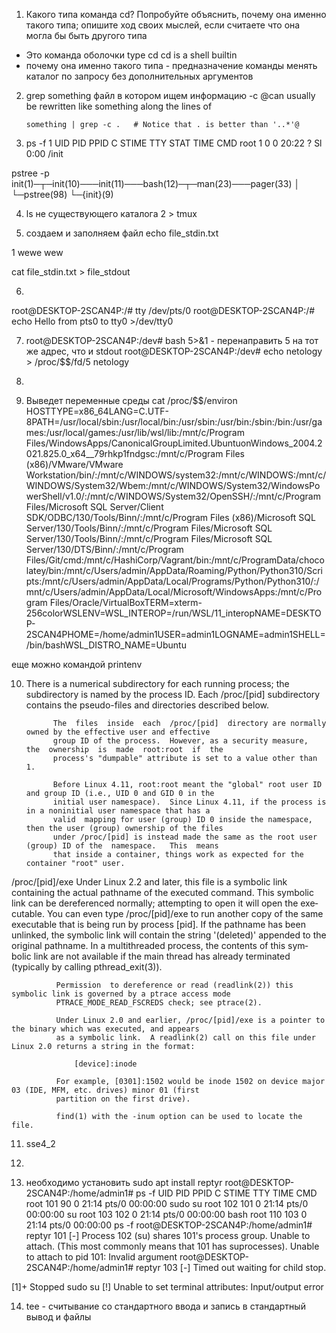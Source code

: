 1. Какого типа команда cd? Попробуйте объяснить, почему она именно такого типа; опишите ход своих мыслей, если считаете что она могла бы быть другого типа
- Это команда оболочки         type cd cd is a shell builtin
- почему она именно такого типа - предназначение команды менять каталог по запросу без дополнительных аргументов

2.  grep something файл в котором ищем информацию -c 
@can usually be rewritten like something along the lines of

    	something | grep -c .   # Notice that . is better than '..*'@

3. ps -f 1
UID        PID  PPID  C STIME TTY      STAT   TIME CMD
root         1     0  0 20:22 ?        Sl     0:00 /init

pstree -p
init(1)─┬─init(10)───init(11)───bash(12)─┬─man(23)───pager(33)
        │                                └─pstree(98)
        └─{init}(9)

4. ls не существующего каталога 2 > tmux

5. создаем и заполняем файл echo file_stdin.txt

1
wewe
wew

cat file_stdin.txt > file_stdout

6.
root@DESKTOP-2SCAN4P:/# tty
/dev/pts/0
root@DESKTOP-2SCAN4P:/# echo Hello from pts0 to tty0 >/dev/tty0

7. root@DESKTOP-2SCAN4P:/dev# bash 5>&1  - перенаправить 5 на тот же адрес, что и stdout
root@DESKTOP-2SCAN4P:/dev# echo netology > /proc/$$/fd/5
netology

8. 



9. Выведет переменные среды 
 cat /proc/$$/environ
HOSTTYPE=x86_64LANG=C.UTF-8PATH=/usr/local/sbin:/usr/local/bin:/usr/sbin:/usr/bin:/sbin:/bin:/usr/games:/usr/local/games:/usr/lib/wsl/lib:/mnt/c/Program Files/WindowsApps/CanonicalGroupLimited.UbuntuonWindows_2004.2021.825.0_x64__79rhkp1fndgsc:/mnt/c/Program Files (x86)/VMware/VMware Workstation/bin/:/mnt/c/WINDOWS/system32:/mnt/c/WINDOWS:/mnt/c/WINDOWS/System32/Wbem:/mnt/c/WINDOWS/System32/WindowsPowerShell/v1.0/:/mnt/c/WINDOWS/System32/OpenSSH/:/mnt/c/Program Files/Microsoft SQL Server/Client SDK/ODBC/130/Tools/Binn/:/mnt/c/Program Files (x86)/Microsoft SQL Server/130/Tools/Binn/:/mnt/c/Program Files/Microsoft SQL Server/130/Tools/Binn/:/mnt/c/Program Files/Microsoft SQL Server/130/DTS/Binn/:/mnt/c/Program Files/Git/cmd:/mnt/c/HashiCorp/Vagrant/bin:/mnt/c/ProgramData/chocolatey/bin:/mnt/c/Users/admin/AppData/Roaming/Python/Python310/Scripts:/mnt/c/Users/admin/AppData/Local/Programs/Python/Python310/:/mnt/c/Users/admin/AppData/Local/Microsoft/WindowsApps:/mnt/c/Program Files/Oracle/VirtualBoxTERM=xterm-256colorWSLENV=WSL_INTEROP=/run/WSL/11_interopNAME=DESKTOP-2SCAN4PHOME=/home/admin1USER=admin1LOGNAME=admin1SHELL=/bin/bashWSL_DISTRO_NAME=Ubuntu

еще можно командой printenv

10. There is a numerical subdirectory for each running process; the subdirectory is named  by  the  process
              ID.  Each /proc/[pid] subdirectory contains the pseudo-files and directories described below.

              The  files  inside  each  /proc/[pid]  directory are normally owned by the effective user and effective
              group ID of the process.  However, as a security measure,  the  ownership  is  made  root:root  if  the
              process's "dumpable" attribute is set to a value other than 1.

              Before Linux 4.11, root:root meant the "global" root user ID and group ID (i.e., UID 0 and GID 0 in the
              initial user namespace).  Since Linux 4.11, if the process is in a noninitial user namespace that has a
              valid  mapping for user (group) ID 0 inside the namespace, then the user (group) ownership of the files
              under /proc/[pid] is instead made the same as the root user (group) ID of the  namespace.   This  means
              that inside a container, things work as expected for the container "root" user.


/proc/[pid]/exe
              Under  Linux 2.2 and later, this file is a symbolic link containing the actual pathname of the executed
              command.  This symbolic link can be dereferenced normally; attempting to open it  will  open  the  exe‐
              cutable.   You  can  even type /proc/[pid]/exe to run another copy of the same executable that is being
              run by process [pid].  If the pathname has been unlinked, the symbolic link  will  contain  the  string
              '(deleted)'  appended  to the original pathname.  In a multithreaded process, the contents of this sym‐
              bolic link are not  available  if  the  main  thread  has  already  terminated  (typically  by  calling
              pthread_exit(3)).

              Permission  to dereference or read (readlink(2)) this symbolic link is governed by a ptrace access mode
              PTRACE_MODE_READ_FSCREDS check; see ptrace(2).

              Under Linux 2.0 and earlier, /proc/[pid]/exe is a pointer to the binary which was executed, and appears
              as a symbolic link.  A readlink(2) call on this file under Linux 2.0 returns a string in the format:

                  [device]:inode

              For example, [0301]:1502 would be inode 1502 on device major 03 (IDE, MFM, etc. drives) minor 01 (first
              partition on the first drive).

              find(1) with the -inum option can be used to locate the file.

11. sse4_2 

12.

13. необходимо установить sudo apt install reptyr
root@DESKTOP-2SCAN4P:/home/admin1# ps -f
UID        PID  PPID  C STIME TTY          TIME CMD
root       101    90  0 21:14 pts/0    00:00:00 sudo su
root       102   101  0 21:14 pts/0    00:00:00 su
root       103   102  0 21:14 pts/0    00:00:00 bash
root       110   103  0 21:14 pts/0    00:00:00 ps -f
root@DESKTOP-2SCAN4P:/home/admin1# reptyr 101
[-] Process 102 (su) shares 101's process group. Unable to attach.
(This most commonly means that 101 has suprocesses).
Unable to attach to pid 101: Invalid argument
root@DESKTOP-2SCAN4P:/home/admin1# reptyr 103
[-] Timed out waiting for child stop.

[1]+  Stopped                 sudo su
 [!] Unable to set terminal attributes: Input/output error

14. tee  - считывание со стандартного ввода и запись в стандартный вывод и файлы
